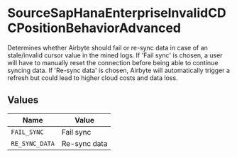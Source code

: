 # SourceSapHanaEnterpriseInvalidCDCPositionBehaviorAdvanced

Determines whether Airbyte should fail or re-sync data in case of an stale/invalid cursor value in the mined logs. If 'Fail sync' is chosen, a user will have to manually reset the connection before being able to continue syncing data. If 'Re-sync data' is chosen, Airbyte will automatically trigger a refresh but could lead to higher cloud costs and data loss.


## Values

| Name           | Value          |
| -------------- | -------------- |
| `FAIL_SYNC`    | Fail sync      |
| `RE_SYNC_DATA` | Re-sync data   |